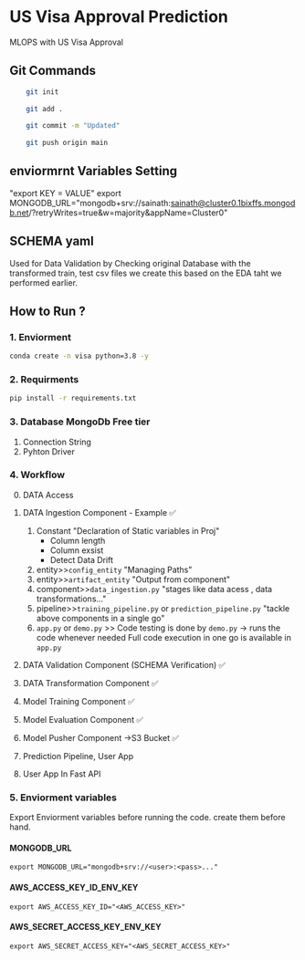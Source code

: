 # US Visa Approval Prediction

 MLOPS with US Visa Approval

## Git Commands

```bash
    git init
    
    git add .
     
    git commit -m "Updated"
     
    git push origin main
```

## enviormrnt Variables Setting

"export KEY = VALUE"
    export MONGODB_URL="mongodb+srv://sainath:sainath@cluster0.1bixffs.mongodb.net/?retryWrites=true&w=majority&appName=Cluster0"

## SCHEMA yaml

Used for Data Validation by Checking original Database with the transformed train, test csv files we create this based on the EDA taht we performed earlier.

## How to Run ?

### 1.  Enviorment

```bash
conda create -n visa python=3.8 -y
```

### 2. Requirments

```bash
pip install -r requirements.txt
```

### 3. Database MongoDb Free tier

1. Connection String
2. Pyhton Driver

### 4. Workflow

0. DATA Access

1. DATA Ingestion Component - Example ✅

    1. Constant  "Declaration of Static variables in Proj"
        + Column length
        + Column exsist
        + Detect Data Drift
    2. entity>>`config_entity` "Managing Paths"
    3. entity>>`artifact_entity` "Output from component"
    4. component>>`data_ingestion.py` "stages like data acess , data transformations..."
    5. pipeline>>`training_pipeline.py` or `prediction_pipeline.py` "tackle above components in a single go"
    6. `app.py` or `demo.py` >>    Code testing is done by `demo.py` -> runs the code whenever needed 
        Full code execution in  one go is available in `app.py` 

2. DATA Validation Component (SCHEMA Verification) ✅
3. DATA Transformation Component ✅
4. Model Training Component ✅
5. Model Evaluation Component  ✅
6. Model Pusher Component ->S3 Bucket ✅
7. Prediction Pipeline, User App
8. User App In Fast API

### 5. Enviorment variables

Export Enviorment variables before running the code. create them before hand.

#### MONGODB_URL

`export MONGODB_URL="mongodb+srv://<user>:<pass>..."`

#### AWS_ACCESS_KEY_ID_ENV_KEY

`export AWS_ACCESS_KEY_ID="<AWS_ACCESS_KEY>"`

#### AWS_SECRET_ACCESS_KEY_ENV_KEY

`export AWS_SECRET_ACCESS_KEY="<AWS_SECRET_ACCESS_KEY>"`
